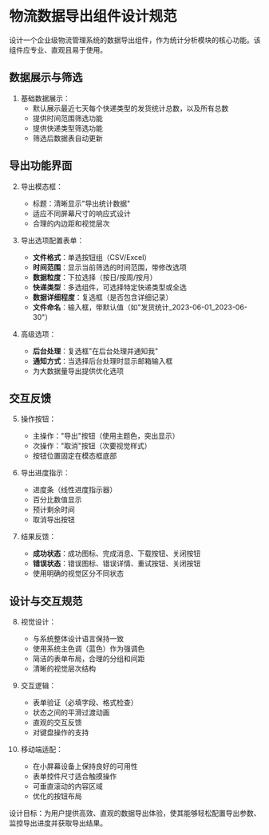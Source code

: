 # 物流数据导出组件设计规范

设计一个企业级物流管理系统的数据导出组件，作为统计分析模块的核心功能。该组件应专业、直观且易于使用。

## 数据展示与筛选

1. 基础数据展示：
   - 默认展示最近七天每个快递类型的发货统计总数，以及所有总数
   - 提供时间范围筛选功能
   - 提供快递类型筛选功能
   - 筛选后数据表自动更新

## 导出功能界面

2. 导出模态框：
   - 标题：清晰显示"导出统计数据"
   - 适应不同屏幕尺寸的响应式设计
   - 合理的内边距和视觉层次

3. 导出选项配置表单：
   - **文件格式**：单选按钮组（CSV/Excel）
   - **时间范围**：显示当前筛选的时间范围，带修改选项
   - **数据粒度**：下拉选择（按日/按周/按月）
   - **快递类型**：多选组件，可选择特定快递类型或全选
   - **数据详细程度**：复选框（是否包含详细记录）
   - **文件命名**：输入框，带默认值（如"发货统计_2023-06-01_2023-06-30"）

4. 高级选项：
   - **后台处理**：复选框"在后台处理并通知我"
   - **通知方式**：当选择后台处理时显示邮箱输入框
   - 为大数据量导出提供优化选项

## 交互反馈

5. 操作按钮：
   - 主操作："导出"按钮（使用主题色，突出显示）
   - 次操作："取消"按钮（次要视觉样式）
   - 按钮位置固定在模态框底部

6. 导出进度指示：
   - 进度条（线性进度指示器）
   - 百分比数值显示
   - 预计剩余时间
   - 取消导出按钮

7. 结果反馈：
   - **成功状态**：成功图标、完成消息、下载按钮、关闭按钮
   - **错误状态**：错误图标、错误详情、重试按钮、关闭按钮
   - 使用明确的视觉区分不同状态

## 设计与交互规范

8. 视觉设计：
   - 与系统整体设计语言保持一致
   - 使用系统主色调（蓝色）作为强调色
   - 简洁的表单布局，合理的分组和间距
   - 清晰的视觉层次结构

9. 交互逻辑：
   - 表单验证（必填字段、格式检查）
   - 状态之间的平滑过渡动画
   - 直观的交互反馈
   - 对键盘操作的支持

10. 移动端适配：
    - 在小屏幕设备上保持良好的可用性
    - 表单控件尺寸适合触摸操作
    - 可垂直滚动的内容区域
    - 优化的按钮布局

设计目标：为用户提供高效、直观的数据导出体验，使其能够轻松配置导出参数、监控导出进度并获取导出结果。 